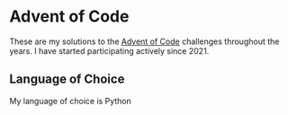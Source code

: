 # Advent of Code
These are my solutions to the [Advent of Code](https://adventofcode.com/) challenges throughout the years. I have started participating actively since 2021.

## Language of Choice
My language of choice is Python
